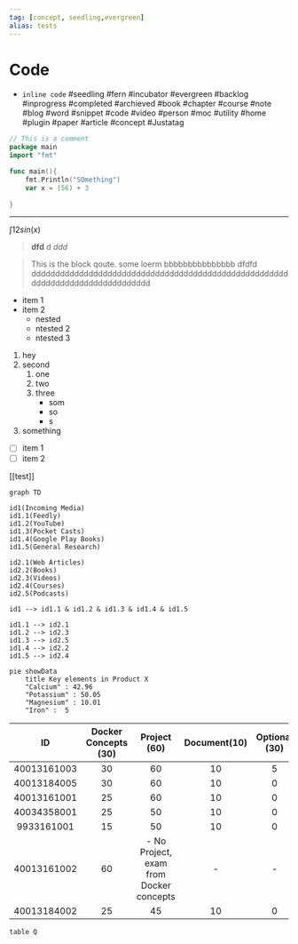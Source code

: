 ```yaml
---
tag: [concept, seedling,evergreen]
alias: tests
---
```


# Code
- `inline code`
#seedling 
#fern
#incubator
#evergreen
#backlog
#inprogress
#completed
#archieved
#book
#chapter
#course
#note
#blog
#word
#snippet
#code
#video
#person
#moc
#utility
#home
#plugin
#paper #article
#concept
#Justatag

```go
// This is a comment
package main
import "fmt"

func main(){
	fmt.Println("SOmething")
	var x = (56) + 3
	
}
```

---

$\int{1}{2}sin(x)$
> **dfd** d *ddd*

> This is the block qoute. some loerm bbbbbbbbbbbbbbb dfdfd ddddddddddddddddddddddddddddddddddddddddddddddddddddddddddddddddddddddddddddddd

- item 1
- item 2
	- nested
	- ntested 2
	- ntested 3
1. hey
2. second
	1. one 
	2. two
	3. three
		- som
		- so
		- s
1. something 

- [ ] item 1
- [ ] item 2

[[test]]


```mermaid
graph TD

id1(Incoming Media)
id1.1(Feedly)
id1.2(YouTube)
id1.3(Pocket Casts)
id1.4(Google Play Books)
id1.5(General Research)

id2.1(Web Articles)
id2.2(Books)
id2.3(Videos)
id2.4(Courses)
id2.5(Podcasts)

id1 --> id1.1 & id1.2 & id1.3 & id1.4 & id1.5

id1.1 --> id2.1
id1.2 --> id2.3
id1.3 --> id2.5
id1.4 --> id2.2
id1.5 --> id2.4
```

```mermaid
pie showData
    title Key elements in Product X
    "Calcium" : 42.96
    "Potassium" : 50.05
    "Magnesium" : 10.01
    "Iron" :  5
```

|     ID      | Docker Concepts (30) |              Project (60)               | Document(10) | Optional (30) | Total (100) |
|:-----------:|:--------------------:|:---------------------------------------:|:------------:|:-------------:|:-----------:|
| 40013161003 |          30          |                   60                    |      10      |       5       |     105     |
| 40013184005 |          30          |                   60                    |      10      |       0       |     100     |
| 40013161001 |          25          |                   60                    |      10      |       0       |     95      |
| 40034358001 |          25          |                   50                    |      10      |       0       |     85      |
| 9933161001  |          15          |                   50                    |      10      |       0       |     75      |
| 40013161002 |          60          | - No Project, exam from Docker concepts |      -       |       -       |     60      |
| 40013184002 |          25          |                   45                    |      10      |       0       |     80      |

```dataview
table Q
```